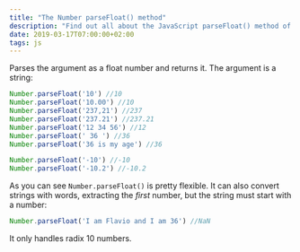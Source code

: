 ```yaml
---
title: "The Number parseFloat() method"
description: "Find out all about the JavaScript parseFloat() method of the Number object"
date: 2019-03-17T07:00:00+02:00
tags: js
---
```


Parses the argument as a float number and returns it. The argument is a string:

```js
Number.parseFloat('10') //10
Number.parseFloat('10.00') //10
Number.parseFloat('237,21') //237
Number.parseFloat('237.21') //237.21
Number.parseFloat('12 34 56') //12
Number.parseFloat(' 36 ') //36
Number.parseFloat('36 is my age') //36

Number.parseFloat('-10') //-10
Number.parseFloat('-10.2') //-10.2
```

As you can see `Number.parseFloat()` is pretty flexible. It can also convert strings with words, extracting the _first_ number, but the string must start with a number:

```js
Number.parseFloat('I am Flavio and I am 36') //NaN
```

It only handles radix 10 numbers.
